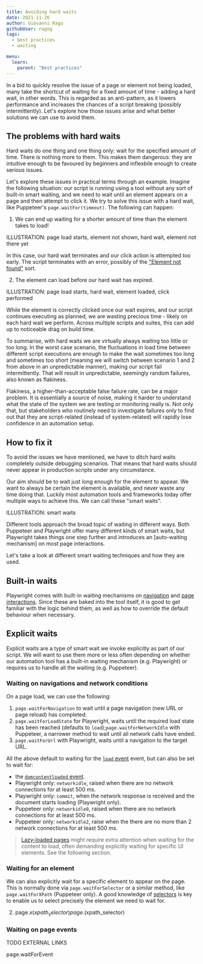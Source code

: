 ```yaml
---
title: Avoiding hard waits
date: 2021-11-26
author: Giovanni Rago
githubUser: ragog
tags:
  - best practices
  - waiting

menu:
  learn:
    parent: "Best practices"
---
```


In a bid to quickly resolve the issue of a page or element not being loaded, many take the shortcut of waiting for a fixed amount of time - adding a hard wait, in other words. This is regarded as an anti-pattern, as it lowers performance and increases the chances of a script breaking (possibly intermittently). Let's explore how those issues arise and what better solutions we can use to avoid them.

<!-- more -->

## The problems with hard waits

Hard waits do one thing and one thing only: wait for the specified amount of time. There is nothing more to them. This makes them dangerous: they are intuitive enough to be favoured by beginners and inflexbile enough to create serious issues.

Let's explore these issues in practical terms through an example. Imagine the following situation: our script is running using a tool without any sort of built-in smart waiting, and we need to wait until an element appears on a page and then attempt to click it. We try to solve this issue with a hard wait, like Puppeteer's `page.waitFor(timeout)`. The following can happen:

1. We can end up waiting for a shorter amount of time than the element takes to load!

ILLUSTRATION: page load starts, element not shown, hard wait, element not there yet

In this case, our hard wait terminates and our click action is attempted too early. The script terminates with an error, possibly of the ["Element not found"](/learn/headless/error-element-not-found) sort.

2. The element can load before our hard wait has expired.

ILLUSTRATION: page load starts, hard wait, element loaded, click performed

While the element is correctly clicked once our wait expires, and our script continues executing as planned, we are wasting precious time - likely on each hard wait we perform. Across multiple scripts and suites, this can add up to noticeable drag on build time.

To summarise, with hard waits we are virtually always waiting too little or too long. In the worst case scenario, the fluctuations in load time between different script executions are enough to make the wait sometimes too long and sometimes too short (meaning we will switch between scenario 1 and 2 from above in an unpredictable manner), making our script fail intermittently. That will result in unpredictable, seemingly random failures, also known as flakiness.

Flakiness, a higher-than-acceptable false failure rate, can be a major problem. It is essentially a source of noise, making it harder to understand what the state of the system we are testing or monitoring really is. Not only that, but stakeholders who routinely need to investigate failures only to find out that they are script-related (instead of system-related) will rapidly lose confidence in an automation setup. 

## How to fix it

To avoid the issues we have mentioned, we have to ditch hard waits completely outside debugging scenarios. That means that hard waits should never appear in production scripts under any circumstance.

Our aim should be to wait just long enough for the element to appear. We want to always be certain the element is available, and never waste any time doing that. Luckily most automation tools and frameworks today offer multiple ways to achieve this. We can call these "smart waits".

ILLUSTRATION: smart waits

Different tools approach the broad topic of waiting in different ways. Both Puppeteer and Playwright offer many different kinds of smart waits, but Playwright takes things one step further and introduces an [auto-waiting mechanism] on most page interactions. 

Let's take a look at different smart waiting techniques and how they are used.

## Built-in waits

Playwright comes with built-in waiting mechanisms on [navigation](https://playwright.dev/docs/navigations) and [page interactions](https://playwright.dev/docs/actionability). Since these are baked into the tool itself, it is good to get familiar with the logic behind them, as well as how to override the default behaviour when necessary.

## Explicit waits

Explicit waits are a type of smart wait we invoke explicitly as part of our script. We will want to use them more or less often depending on whether our automation tool has a built-in waiting mechanism (e.g. Playwright) or requires us to handle all the waiting (e.g. Puppeteer).

### Waiting on navigations and network conditions

On a page load, we can use the following:

1. `page.waitForNavigation` to wait until a page navigation (new URL or page reload) has completed.
2. `page.waitForLoadState` for Playwright, waits until the required load state has been reached (defaults to `load`);`page.waitForNetworkIdle` with Puppeteer, a narrower method to wait until all network calls have ended.
3. `page.waitForUrl` with Playwright, waits until a navigation to the target URL.
	
All the above default to waiting for the [`load` event](https://developer.mozilla.org/en-US/docs/Web/API/Window/load_event) event, but can also be set to wait for:
* the [`domcontentloaded` event](https://developer.mozilla.org/en-US/docs/Web/API/Window/DOMContentLoaded_event).
* Playwright only: `networkidle`, raised when there are no network connections for at least 500 ms.
* Playwright only: `commit`, when the network response is received and the document starts loading (Playwright only).
* Puppeteer only: `networkidle0`, raised when there are no network connections for at least 500 ms.
* Puppeteer only: `networkidle2`, raise when the there are no more than 2 network connections for at least 500 ms.

> [Lazy-loaded pages](https://developer.mozilla.org/en-US/docs/Web/Performance/Lazy_loading) might require extra attention when waiting for the content to load, often demanding explicitly waiting for specific UI elements. See the following section.

### Waiting for an element

We can also explicitly wait for a specific element to appear on the page. This is normally done via `page.waitForSelector` or a similar method, like `page.waitForXPath` (Puppeteer only). A good knowledge of [selectors](/learn/headless/basics-selectors) is key to enable us to select precisely the element we need to wait for.
	
2. page.$x(xpath_selector)	page.$(xpath_selector)

### Waiting on page events

TODO EXTERNAL LINKS

page.waitForEvent 

